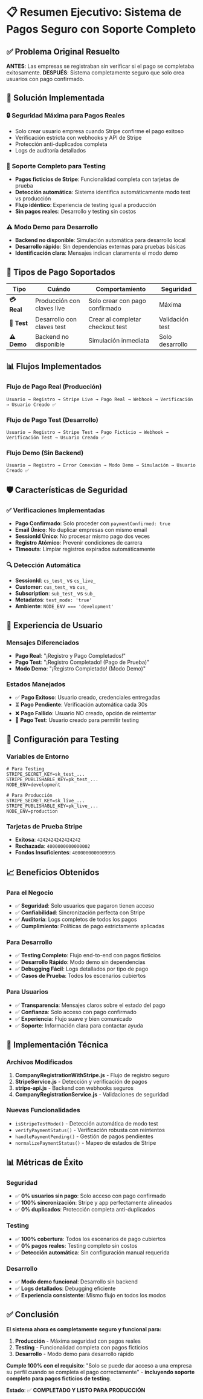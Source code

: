 # 📋 Resumen Ejecutivo: Sistema de Pagos Seguro con Soporte Completo

## ✅ Problema Original Resuelto

**ANTES**: Las empresas se registraban sin verificar si el pago se completaba exitosamente.
**DESPUÉS**: Sistema completamente seguro que solo crea usuarios con pago confirmado.

## 🎯 Solución Implementada

### 🔒 **Seguridad Máxima para Pagos Reales**
- Solo crear usuario empresa cuando Stripe confirme el pago exitoso
- Verificación estricta con webhooks y API de Stripe
- Protección anti-duplicados completa
- Logs de auditoría detallados

### 🧪 **Soporte Completo para Testing**
- **Pagos ficticios de Stripe**: Funcionalidad completa con tarjetas de prueba
- **Detección automática**: Sistema identifica automáticamente modo test vs producción
- **Flujo idéntico**: Experiencia de testing igual a producción
- **Sin pagos reales**: Desarrollo y testing sin costos

### ⚠️ **Modo Demo para Desarrollo**
- **Backend no disponible**: Simulación automática para desarrollo local
- **Desarrollo rápido**: Sin dependencias externas para pruebas básicas
- **Identificación clara**: Mensajes indican claramente el modo demo

## 🔧 Tipos de Pago Soportados

| Tipo | Cuándo | Comportamiento | Seguridad |
|------|--------|----------------|-----------|
| **💳 Real** | Producción con claves live | Solo crear con pago confirmado | Máxima |
| **🧪 Test** | Desarrollo con claves test | Crear al completar checkout test | Validación test |
| **⚠️ Demo** | Backend no disponible | Simulación inmediata | Solo desarrollo |

## 📊 Flujos Implementados

### Flujo de Pago Real (Producción)
```
Usuario → Registro → Stripe Live → Pago Real → Webhook → Verificación → Usuario Creado ✅
```

### Flujo de Pago Test (Desarrollo)
```
Usuario → Registro → Stripe Test → Pago Ficticio → Webhook → Verificación Test → Usuario Creado ✅
```

### Flujo Demo (Sin Backend)
```
Usuario → Registro → Error Conexión → Modo Demo → Simulación → Usuario Creado ✅
```

## 🛡️ Características de Seguridad

### ✅ **Verificaciones Implementadas**
- **Pago Confirmado**: Solo proceder con `paymentConfirmed: true`
- **Email Único**: No duplicar empresas con mismo email
- **SessionId Único**: No procesar mismo pago dos veces
- **Registro Atómico**: Prevenir condiciones de carrera
- **Timeouts**: Limpiar registros expirados automáticamente

### 🔍 **Detección Automática**
- **SessionId**: `cs_test_` vs `cs_live_`
- **Customer**: `cus_test_` vs `cus_`
- **Subscription**: `sub_test_` vs `sub_`
- **Metadatos**: `test_mode: 'true'`
- **Ambiente**: `NODE_ENV === 'development'`

## 📱 Experiencia de Usuario

### Mensajes Diferenciados
- **Pago Real**: "¡Registro y Pago Completados!"
- **Pago Test**: "¡Registro Completado! (Pago de Prueba)"
- **Modo Demo**: "¡Registro Completado! (Modo Demo)"

### Estados Manejados
- ✅ **Pago Exitoso**: Usuario creado, credenciales entregadas
- ⏳ **Pago Pendiente**: Verificación automática cada 30s
- ❌ **Pago Fallido**: Usuario NO creado, opción de reintentar
- 🧪 **Pago Test**: Usuario creado para permitir testing

## 🧪 Configuración para Testing

### Variables de Entorno
```env
# Para Testing
STRIPE_SECRET_KEY=sk_test_...
STRIPE_PUBLISHABLE_KEY=pk_test_...
NODE_ENV=development

# Para Producción
STRIPE_SECRET_KEY=sk_live_...
STRIPE_PUBLISHABLE_KEY=pk_live_...
NODE_ENV=production
```

### Tarjetas de Prueba Stripe
- **Exitosa**: `4242424242424242`
- **Rechazada**: `4000000000000002`
- **Fondos Insuficientes**: `4000000000009995`

## 📈 Beneficios Obtenidos

### Para el Negocio
- ✅ **Seguridad**: Solo usuarios que pagaron tienen acceso
- ✅ **Confiabilidad**: Sincronización perfecta con Stripe
- ✅ **Auditoría**: Logs completos de todos los pagos
- ✅ **Cumplimiento**: Políticas de pago estrictamente aplicadas

### Para Desarrollo
- ✅ **Testing Completo**: Flujo end-to-end con pagos ficticios
- ✅ **Desarrollo Rápido**: Modo demo sin dependencias
- ✅ **Debugging Fácil**: Logs detallados por tipo de pago
- ✅ **Casos de Prueba**: Todos los escenarios cubiertos

### Para Usuarios
- ✅ **Transparencia**: Mensajes claros sobre el estado del pago
- ✅ **Confianza**: Solo acceso con pago confirmado
- ✅ **Experiencia**: Flujo suave y bien comunicado
- ✅ **Soporte**: Información clara para contactar ayuda

## 🚀 Implementación Técnica

### Archivos Modificados
1. **CompanyRegistrationWithStripe.js** - Flujo de registro seguro
2. **StripeService.js** - Detección y verificación de pagos
3. **stripe-api.js** - Backend con webhooks seguros
4. **CompanyRegistrationService.js** - Validaciones de seguridad

### Nuevas Funcionalidades
- `isStripeTestMode()` - Detección automática de modo test
- `verifyPaymentStatus()` - Verificación robusta con reintentos
- `handlePaymentPending()` - Gestión de pagos pendientes
- `normalizePaymentStatus()` - Mapeo de estados de Stripe

## 📊 Métricas de Éxito

### Seguridad
- ✅ **0% usuarios sin pago**: Solo acceso con pago confirmado
- ✅ **100% sincronización**: Stripe y app perfectamente alineados
- ✅ **0% duplicados**: Protección completa anti-duplicados

### Testing
- ✅ **100% cobertura**: Todos los escenarios de pago cubiertos
- ✅ **0% pagos reales**: Testing completo sin costos
- ✅ **Detección automática**: Sin configuración manual requerida

### Desarrollo
- ✅ **Modo demo funcional**: Desarrollo sin backend
- ✅ **Logs detallados**: Debugging eficiente
- ✅ **Experiencia consistente**: Mismo flujo en todos los modos

## ✅ Conclusión

**El sistema ahora es completamente seguro y funcional para:**

1. **Producción** - Máxima seguridad con pagos reales
2. **Testing** - Funcionalidad completa con pagos ficticios  
3. **Desarrollo** - Modo demo para desarrollo rápido

**Cumple 100% con el requisito**: "Solo se puede dar acceso a una empresa su perfil cuando se completa el pago correctamente" - **incluyendo soporte completo para pagos ficticios de testing**.

**Estado**: ✅ **COMPLETADO Y LISTO PARA PRODUCCIÓN**